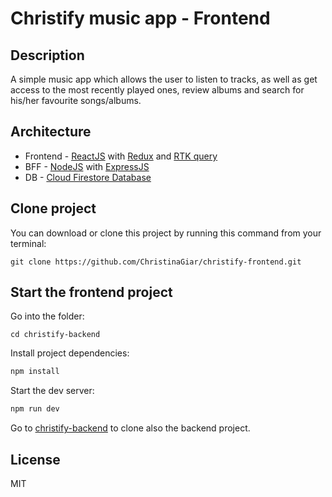 # Christify music app - Frontend

## Description

A simple music app which allows the user to listen to tracks, as well as get access to the most recently played ones, review albums and search for his/her favourite songs/albums.

## Architecture

- Frontend - [ReactJS](https://react.dev/) with [Redux](https://redux.js.org/) and [RTK query](https://redux-toolkit.js.org/rtk-query/overview)
- BFF - [NodeJS](https://nodejs.org/en) with [ExpressJS](https://expressjs.com/)
- DB - [Cloud Firestore Database](https://firebase.google.com/docs/firestore)

## Clone project

You can download or clone this project by running this command from your terminal:

```
git clone https://github.com/ChristinaGiar/christify-frontend.git
```

## Start the frontend project

Go into the folder:

```
cd christify-backend
```

Install project dependencies:

```sh
npm install
```

Start the dev server:

```sh
npm run dev
```

Go to [christify-backend](https://github.com/ChristinaGiar/christify-backend) to clone also the backend project.

## License

MIT
